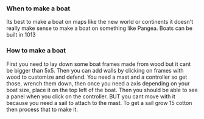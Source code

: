 ### When to make a boat

Its best to make a boat on maps like the new world or continents it
doesn't really make sense to make a boat on something like Pangea. Boats
can be built in 1013

### How to make a boat

First you need to lay down some boat frames made from wood but it cant
be bigger than 5x5. Then you can add walls by clicking on frames with
wood to customize and defend. You need a mast and a controller so get
those, wrench them down, then once you need a axis depending on your
boat size, place it on the top left of the boat. Then you should be able
to see a panel when you click on the controller. BUT you cant move with
it because you need a sail to attach to the mast. To get a sail grow 15
cotton then process that to make it.
